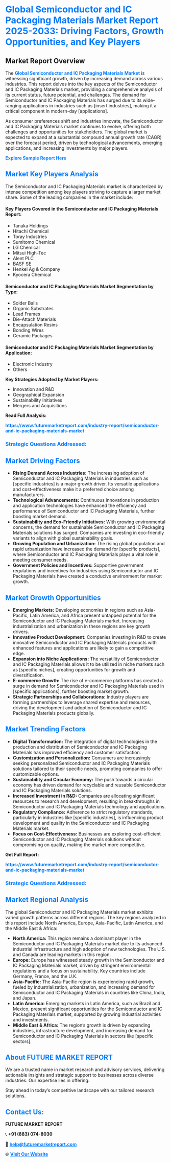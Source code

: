 <h1 style="color: #007BFF;">Global Semiconductor and IC Packaging Materials Market Report 2025-2033: Driving Factors, Growth Opportunities, and Key Players</h1>

<section id="overview">
<h2>Market Report Overview</h2>
<p>The <a href="https://www.futuremarketreport.com/industry-report/semiconductor-and-ic-packaging-materials-market" style="color: #007BFF; text-decoration: none;"><strong>Global Semiconductor and IC Packaging Materials Market</strong></a> is witnessing significant growth, driven by increasing demand across various industries. This report delves into the key aspects of the Semiconductor and IC Packaging Materials market, providing a comprehensive analysis of its current status, future potential, and challenges. The demand for Semiconductor and IC Packaging Materials has surged due to its wide-ranging applications in industries such as [insert industries], making it a critical component in modern-day [applications].</p>
<p>As consumer preferences shift and industries innovate, the Semiconductor and IC Packaging Materials market continues to evolve, offering both challenges and opportunities for stakeholders. The global market is expected to expand at a substantial compound annual growth rate (CAGR) over the forecast period, driven by technological advancements, emerging applications, and increasing investments by major players.</p>
</section>

<section id="overview">
<p><a href="https://www.futuremarketreport.com/request-sample/reportId=109841" style="color: #007BFF; text-decoration: none;"><strong>Explore Sample Report Here</strong></a></p>
</section>

<section id="key-players">
<h2 style="color: #007BFF;">Market Key Players Analysis</h2>
<p>The Semiconductor and IC Packaging Materials market is characterized by intense competition among key players striving to capture a larger market share. Some of the leading companies in the market include:</p>
<h4>Key Players Covered in the Semiconductor and IC Packaging Materials Report:</h4>
<ul><li>Tanaka Holdings</li><li>Hitachi Chemical</li><li>Toray Industries</li><li>Sumitomo Chemical</li><li>LG Chemical</li><li>Mitsui High-Tec</li><li>Alent PLC</li><li>BASF SE</li><li>Henkel Ag &amp; Company</li><li>Kyocera Chemical</li></ul>
<h4>Semiconductor and IC Packaging Materials Market Segmentation by Type:</h4>
<ul><li>Solder Balls</li><li>Organic Substrates</li><li>Lead Frames</li><li>Die-Attach Materials</li><li>Encapsulation Resins</li><li>Bonding Wires</li><li>Ceramic Packages</li></ul>

<h4>Semiconductor and IC Packaging Materials Market Segmentation by Application:</h4>
<ul><li>Electronic Industry</li><li>Others</li></ul>
<p><strong>Key Strategies Adopted by Market Players:</strong></p>
<ul>
<li>Innovation and R&D</li>
<li>Geographical Expansion</li>
<li>Sustainability Initiatives</li>
<li>Mergers and Acquisitions</li>
</ul>
</section>

<section>
<p><strong>Read Full Analysis: </strong></p><a href="https://www.futuremarketreport.com/industry-report/semiconductor-and-ic-packaging-materials-market" style="color: #007BFF; text-decoration: none;"><strong>https://www.futuremarketreport.com/industry-report/semiconductor-and-ic-packaging-materials-market</strong></a>
<h3 style="color: #007BFF;">Strategic Questions Addressed:</h3>
</section>

<section id="driving-factors">
<h2 style="color: #007BFF;">Market Driving Factors</h2>
<ul>
<li><strong>Rising Demand Across Industries:</strong> The increasing adoption of Semiconductor and IC Packaging Materials in industries such as [specific industries] is a major growth driver. Its versatile applications and cost-effectiveness make it a preferred choice among manufacturers.</li>
<li><strong>Technological Advancements:</strong> Continuous innovations in production and application technologies have enhanced the efficiency and performance of Semiconductor and IC Packaging Materials, further boosting market demand.</li>
<li><strong>Sustainability and Eco-Friendly Initiatives:</strong> With growing environmental concerns, the demand for sustainable Semiconductor and IC Packaging Materials solutions has surged. Companies are investing in eco-friendly variants to align with global sustainability goals.</li>
<li><strong>Growing Population and Urbanization:</strong> The rising global population and rapid urbanization have increased the demand for [specific products], where Semiconductor and IC Packaging Materials plays a vital role in meeting consumer needs.</li>
<li><strong>Government Policies and Incentives:</strong> Supportive government regulations and incentives for industries using Semiconductor and IC Packaging Materials have created a conducive environment for market growth.</li>
</ul>
</section>

<section id="growth-opportunities">
<h2 style="color: #007BFF;">Market Growth Opportunities</h2>
<ul>
<li><strong>Emerging Markets:</strong> Developing economies in regions such as Asia-Pacific, Latin America, and Africa present untapped potential for the Semiconductor and IC Packaging Materials market. Increasing industrialization and urbanization in these regions are key growth drivers.</li>
<li><strong>Innovative Product Development:</strong> Companies investing in R&D to create innovative Semiconductor and IC Packaging Materials products with enhanced features and applications are likely to gain a competitive edge.</li>
<li><strong>Expansion into Niche Applications:</strong> The versatility of Semiconductor and IC Packaging Materials allows it to be utilized in niche markets such as [specific niches], creating opportunities for growth and diversification.</li>
<li><strong>E-commerce Growth:</strong> The rise of e-commerce platforms has created a surge in demand for Semiconductor and IC Packaging Materials used in [specific applications], further boosting market growth.</li>
<li><strong>Strategic Partnerships and Collaborations:</strong> Industry players are forming partnerships to leverage shared expertise and resources, driving the development and adoption of Semiconductor and IC Packaging Materials products globally.</li>
</ul>
</section>

<section id="trending-factors">
<h2 style="color: #007BFF;">Market Trending Factors</h2>
<ul>
<li><strong>Digital Transformation:</strong> The integration of digital technologies in the production and distribution of Semiconductor and IC Packaging Materials has improved efficiency and customer satisfaction.</li>
<li><strong>Customization and Personalization:</strong> Consumers are increasingly seeking personalized Semiconductor and IC Packaging Materials solutions tailored to their specific needs, prompting companies to offer customizable options.</li>
<li><strong>Sustainability and Circular Economy:</strong> The push towards a circular economy has driven demand for recyclable and reusable Semiconductor and IC Packaging Materials solutions.</li>
<li><strong>Increased Investment in R&D:</strong> Companies are allocating significant resources to research and development, resulting in breakthroughs in Semiconductor and IC Packaging Materials technology and applications.</li>
<li><strong>Regulatory Compliance:</strong> Adherence to strict regulatory standards, particularly in industries like [specific industries], is influencing product development and quality in the Semiconductor and IC Packaging Materials market.</li>
<li><strong>Focus on Cost-Effectiveness:</strong> Businesses are exploring cost-efficient Semiconductor and IC Packaging Materials solutions without compromising on quality, making the market more competitive.</li>
</ul>
</section>

<section>
<p><strong>Get Full Report: </strong></p><a href="https://www.futuremarketreport.com/industry-report/semiconductor-and-ic-packaging-materials-market" style="color: #007BFF; text-decoration: none;"><strong>https://www.futuremarketreport.com/industry-report/semiconductor-and-ic-packaging-materials-market</strong></a>
<h3 style="color: #007BFF;">Strategic Questions Addressed:</h3>
</section>


<section id="regional-analysis">
<h2 style="color: #007BFF;">Market Regional Analysis</h2>
<p>The global Semiconductor and IC Packaging Materials market exhibits varied growth patterns across different regions. The key regions analyzed in this report include North America, Europe, Asia-Pacific, Latin America, and the Middle East & Africa:</p>
<ul>
<li><strong>North America:</strong> This region remains a dominant player in the Semiconductor and IC Packaging Materials market due to its advanced industrial infrastructure and high adoption of new technologies. The U.S. and Canada are leading markets in this region.</li>
<li><strong>Europe:</strong> Europe has witnessed steady growth in the Semiconductor and IC Packaging Materials market, driven by stringent environmental regulations and a focus on sustainability. Key countries include Germany, France, and the U.K.</li>
<li><strong>Asia-Pacific:</strong> The Asia-Pacific region is experiencing rapid growth, fueled by industrialization, urbanization, and increasing demand for Semiconductor and IC Packaging Materials in countries like China, India, and Japan.</li>
<li><strong>Latin America:</strong> Emerging markets in Latin America, such as Brazil and Mexico, present significant opportunities for the Semiconductor and IC Packaging Materials market, supported by growing industrial activities and investments.</li>
<li><strong>Middle East & Africa:</strong> The region’s growth is driven by expanding industries, infrastructure development, and increasing demand for Semiconductor and IC Packaging Materials in sectors like [specific sectors].</li>
</ul>
</section>

<footer>
<h2 style="color: #007BFF;">About FUTURE MARKET REPORT</h2>
<p>We are a trusted name in market research and advisory services, delivering actionable insights and strategic support to businesses across diverse industries. Our expertise lies in offering:</p>

<p>Stay ahead in today’s competitive landscape with our tailored research solutions.</p>

<h2 style="color: #007BFF;">Contact Us:</h2>
<p><strong>FUTURE MARKET REPORT</strong></p>
<p>📞 <strong>+91 (883) 074-8030</strong></p>
<p>📧 <strong><a href="mailto:help@futuremarketreport.com" style="color: #007BFF;">help@futuremarketreport.com</a></strong></p>
<p>🌐 <strong><a href="https://www.futuremarketreport.com/" style="color: #007BFF;">Visit Our Website</a></strong></p>
</footer>